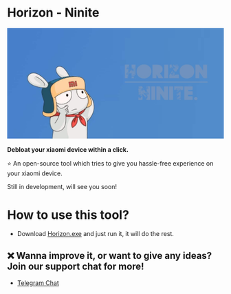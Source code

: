 # Horizon - Ninite
 
![flosspaper-banner](https://github.com/forsaken-heart24/HorizonDebloater/blob/main/banner.jpg?raw=true)

**Debloat your xiaomi device within a click.**

⭐️ An open-source tool which tries to give you hassle-free experience on your xiaomi device.

Still in development, will see you soon!

# How to use this tool?
* Download [Horizon.exe](https://t.me/equinoxfromlunaandetclore) and just run it, it will do the rest.

## ❌ Wanna improve it, or want to give any ideas? Join our support chat for more!
* [Telegram Chat](https://t.me/equinoxfromlunaandetclore)